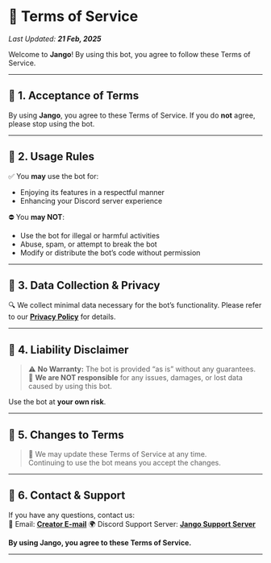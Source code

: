 # 📜 Terms of Service  

_Last Updated: **21 Feb, 2025**_  

Welcome to **Jango**! By using this bot, you agree to follow these Terms of Service.  

---

## 🔹 1. Acceptance of Terms  
By using **Jango**, you agree to these Terms of Service. If you do **not** agree, please stop using the bot.  

---

## 🔹 2. Usage Rules  
✅ You **may** use the bot for:  
- Enjoying its features in a respectful manner  
- Enhancing your Discord server experience  

⛔ You **may NOT**:  
- Use the bot for illegal or harmful activities  
- Abuse, spam, or attempt to break the bot  
- Modify or distribute the bot’s code without permission  

---

## 🔹 3. Data Collection & Privacy  
🔍 We collect minimal data necessary for the bot’s functionality. Please refer to our **[Privacy Policy](https://github.com/snehilsr91/bot-legal/blob/main/privacy-policy.md)** for details.  

---

## 🔹 4. Liability Disclaimer  
> ⚠️ **No Warranty:** The bot is provided “as is” without any guarantees.  
> 🚫 **We are NOT responsible** for any issues, damages, or lost data caused by using this bot.  

Use the bot at **your own risk**.  

---

## 🔹 5. Changes to Terms  
> 🔄 We may update these Terms of Service at any time.  
> Continuing to use the bot means you accept the changes.  

---

## 🔹 6. Contact & Support  
If you have any questions, contact us:  
📧 Email: **[Creator E-mail](snehilsr91@gmail.com)** 
🌍 Discord Support Server: **[Jango Support Server](https://discord.gg/6apva2wVgs)**

**By using Jango, you agree to these Terms of Service.**  

---
